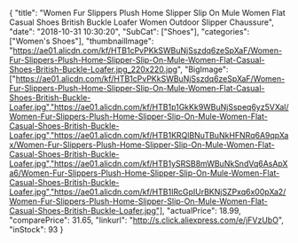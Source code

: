 {
	"title": "Women Fur Slippers Plush Home Slipper Slip On Mule Women Flat Casual Shoes British Buckle Loafer Women Outdoor Slipper Chaussure",
	"date": "2018-10-31 10:30:20",
	"SubCat": ["Shoes"],
	"categories": ["Women's Shoes"],
	"thumbnailImage": "https://ae01.alicdn.com/kf/HTB1cPvPKkSWBuNjSszdq6zeSpXaF/Women-Fur-Slippers-Plush-Home-Slipper-Slip-On-Mule-Women-Flat-Casual-Shoes-British-Buckle-Loafer.jpg_220x220.jpg",
	"BigImage": ["https://ae01.alicdn.com/kf/HTB1cPvPKkSWBuNjSszdq6zeSpXaF/Women-Fur-Slippers-Plush-Home-Slipper-Slip-On-Mule-Women-Flat-Casual-Shoes-British-Buckle-Loafer.jpg","https://ae01.alicdn.com/kf/HTB1p1GkKk9WBuNjSspeq6yz5VXal/Women-Fur-Slippers-Plush-Home-Slipper-Slip-On-Mule-Women-Flat-Casual-Shoes-British-Buckle-Loafer.jpg","https://ae01.alicdn.com/kf/HTB1KRQlBNuTBuNkHFNRq6A9qpXax/Women-Fur-Slippers-Plush-Home-Slipper-Slip-On-Mule-Women-Flat-Casual-Shoes-British-Buckle-Loafer.jpg","https://ae01.alicdn.com/kf/HTB1ySRSB8mWBuNkSndVq6AsApXa6/Women-Fur-Slippers-Plush-Home-Slipper-Slip-On-Mule-Women-Flat-Casual-Shoes-British-Buckle-Loafer.jpg","https://ae01.alicdn.com/kf/HTB1IRcGpIUrBKNjSZPxq6x00pXa2/Women-Fur-Slippers-Plush-Home-Slipper-Slip-On-Mule-Women-Flat-Casual-Shoes-British-Buckle-Loafer.jpg"],
	"actualPrice": 18.99,
	"comparePrice": 31.65,
	"linkurl": "http://s.click.aliexpress.com/e/jFVzUbO",
	"inStock": 93
}

